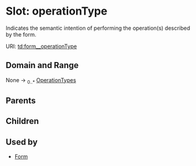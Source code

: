 
# Slot: operationType


Indicates the semantic intention of performing the operation(s) described by the form.

URI: [td:form__operationType](https://www.w3.org/2019/wot/td#form__operationType)


## Domain and Range

None &#8594;  <sub>0..\*</sub> [OperationTypes](OperationTypes.md)

## Parents


## Children


## Used by

 * [Form](Form.md)
